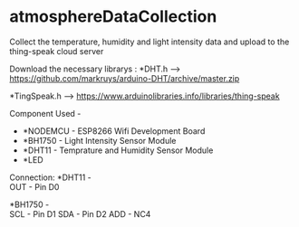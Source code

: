 # atmosphereDataCollection
Collect the temperature, humidity and light intensity data and upload to the thing-speak cloud server

Download the necessary librarys : 
  *DHT.h --> https://github.com/markruys/arduino-DHT/archive/master.zip 
  
  *TingSpeak.h --> https://www.arduinolibraries.info/libraries/thing-speak
  
 Component Used - 
  - *NODEMCU - ESP8266 Wifi Development Board
  - *BH1750 - Light Intensity Sensor Module
  - *DHT11 - Temprature and Humidity Sensor Module
  - *LED 
  
 Connection:
   *DHT11 -   
    OUT    -   Pin D0

   *BH1750 -   
     SCL    -   Pin D1
     SDA    -   Pin D2
     ADD    -   NC4
